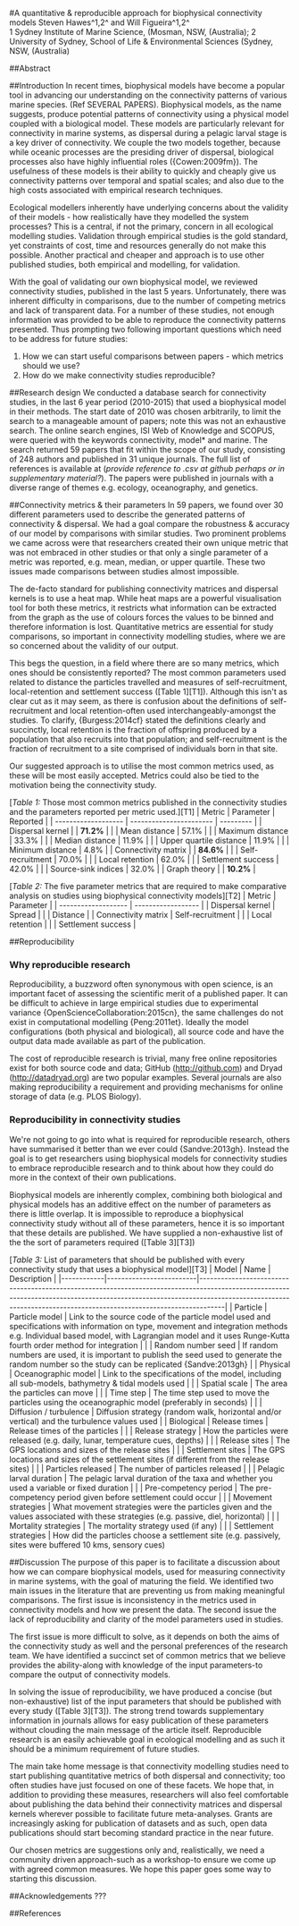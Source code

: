 #A quantitative & reproducible approach for biophysical connectivity models
Steven Hawes^1,2^ and Will Figueira^1,2^  
1 Sydney Institute of Marine Science,  (Mosman, NSW,  (Australia); 2 University of Sydney, School of Life & Environmental Sciences (Sydney, NSW,  (Australia)

##Abstract 


##Introduction
In recent times, biophysical models have become a popular tool in advancing our understanding on the connectivity patterns of various marine species. (Ref SEVERAL PAPERS). Biophysical models, as the name suggests, produce potential patterns of connectivity using a physical model coupled with a biological model. These models are particularly relevant for connectivity in marine systems, as dispersal during a pelagic larval stage is a key driver of connectivity. We couple the two models together, because while oceanic processes are the presiding driver of dispersal, biological processes also have highly influential roles ({Cowen:2009fm}). The usefulness of these models is their ability to quickly and cheaply give us connectivity patterns over temporal and spatial scales; and also due to the high costs associated with empirical research techniques.

Ecological modellers inherently have underlying concerns about the validity of their models - how realistically have they modelled the system processes? This is a central, if not the primary, concern in all ecological modelling studies. Validation through empirical studies is the gold standard, yet constraints of cost, time and resources generally do not make this possible. Another practical and cheaper and approach is to use other published studies, both empirical and modelling, for validation.

With the goal of validating our own biophysical model, we reviewed connectivity studies, published in the last 5 years. Unfortunately, there was inherent difficulty in comparisons, due to the number of competing metrics and lack of transparent data. For a number of these studies, not enough information was provided to be able to reproduce the connectivity patterns presented. Thus prompting two following important questions which need to be address for future studies:

1. How we can start useful comparisons between papers - which metrics should we use?
2. How do we make connectivity studies reproducible? 

##Research design
We conducted a database search for connectivity studies, in the last 6 year period (2010-2015) that used a biophysical model in their methods. The start date of 2010 was chosen arbitrarily, to limit the search to a manageable amount of papers; note this was not an exhaustive search. The online search engines, ISI Web of Knowledge and SCOPUS, were queried with the keywords connectivity, model* and marine. The search returned 59 papers that fit within the scope of our study, consisting of 248 authors and published in 31 unique journals. The full list of references is available at (*provide reference to .csv at github perhaps or in supplementary material?*). The papers were published in journals with a diverse range of themes e.g. ecology, oceanography, and genetics.

##Connectivity metrics & their parameters
In 59 papers, we found over 30 different parameters used to describe the generated patterns of connectivity & dispersal.  We had a goal compare the robustness & accuracy of our model by comparisons with similar studies. Two prominent problems we came across were that researchers created their own unique metric that was not embraced in other studies or that only a single parameter of a metric was reported, e.g. mean, median, or upper quartile. These two issues made comparisons between studies almost impossible. 

The de-facto standard for publishing connectivity matrices and dispersal kernels is to use a heat map. While heat maps are a powerful visualisation tool for both these metrics, it  restricts what information can be extracted from the graph as the use of colours forces the values to be binned and therefore information is lost. Quantitative metrics are essential for study comparisons, so important in connectivity modelling studies, where we are so concerned about the validity of our output.

This begs the question, in a field where there are so many metrics, which ones should be consistently reported? The most common parameters used related to distance the particles travelled and measures of self-recruitment, local-retention and settlement success ([Table 1][T1]). Although this isn't as clear cut as it may seem, as there is confusion about the definitions of self-recruitment and local retention-often used interchangeably-amongst the studies. To clarify, {Burgess:2014cf} stated the definitions clearly and succinctly, local retention is the fraction of offspring produced by a population that also recruits into that population; and self-recruitment is the fraction of recruitment to a site comprised of individuals born in that site.

Our suggested approach is to utilise the most common metrics used, as these will be most easily accepted. Metrics could also be tied to the motivation being the connectivity study.
 
[*Table 1:* Those most common metrics published in the connectivity studies and the parameters reported per metric used.][T1]
|        Metric       |        Parameter        |  Reported |
| ------------------- | ----------------------- | --------- |
| Dispersal kernel    |                         | **71.2%** |
|                     | Mean distance           | 57.1%     |
|                     | Maximum distance        | 33.3%     |
|                     | Median distance         | 11.9%     |
|                     | Upper quartile distance | 11.9%     |
|                     | Minimum distance        | 4.8%      |
| Connectivity matrix |                         | **84.6%** |
|                     | Self-recruitment        | 70.0%     |
|                     | Local retention         | 62.0%     |
|                     | Settlement success      | 42.0%     |
|                     | Source-sink indices     | 32.0%     |
| Graph theory        |                         | **10.2%** |

[*Table 2:* The five parameter metrics that are required to make comparative analysis on studies using biophysical connectivity models][T2]
|        Metric       |     Parameter      |
| ------------------- | ------------------ |
| Dispersal kernel    | Spread             |
|                     | Distance           |
| Connectivity matrix | Self-recruitment   |
|                     | Local retention    |
|                     | Settlement success |

##Reproducibility

### Why reproducible research
Reproducibility, a buzzword often synonymous with open science, is an important facet of assessing the scientific merit of a published paper. It can be difficult to achieve in large empirical studies due to experimental variance {OpenScienceCollaboration:2015cn}, the same challenges do not exist in computational modelling {Peng:2011et}. Ideally the  model configurations (both physical and biological), all source code and have the output data made available as part of the publication. 

The cost of reproducible research is trivial, many free online repositories exist for both source code and data; GitHub (http://github.com) and Dryad (http://datadryad.org) are two popular examples. Several journals are also making reproducibility a requirement and providing mechanisms for online storage of data (e.g. PLOS Biology).

### Reproducibility in connectivity studies
We're not going to go into what is required for reproducible research, others have summarised it better than we ever could {Sandve:2013gh}. Instead the goal is to get researchers using biophysical models for connectivity studies to embrace reproducible research and to think about how they could do more in the context of their own publications.

Biophysical models are inherently complex, combining both biological and physical models has an additive effect on the number of parameters as there is little overlap.  It is impossible to reproduce a biophysical connectivity study without all of these parameters, hence it is so important that these details are published. We have supplied a non-exhaustive list of the the sort of parameters required ([Table 3][T3])

[*Table 3:* List of parameters that should be published with every connectivity study that uses a biophysical model][T3]
|   Model    |           Name          |                                                                                                                   Description                                                                                                                   |
|------------|-------------------------|-------------------------------------------------------------------------------------------------------------------------------------------------------------------------------------------------------------------------------------------------|
| Particle   | Particle model          | Link to the source code of the particle model used and specifications with information on type, movement and integration methods e.g. Individual based model, with Lagrangian model and it uses Runge-Kutta fourth order method for integration |
|            | Random number seed                        |   If random numbers are used, it is important to publish the seed used to generate the random number so the study can be replicated {Sandve:2013gh}                                                                                                                                                                                                                                              |
| Physical   | Oceanographic model     | Link to the specifications of the model, including all sub-models, bathymetry & tidal models used                                                                                                                                               |
|            | Spatial scale           | The area the particles can move                                                                                                                                                                                                                 |
|            | Time step               | The time step used to move the particles using the oceanographic model (preferably in seconds)                                                                                                                                                  |
|            | Diffusion / turbulence  | Diffusion strategy (random walk, horizontal and/or vertical) and the turbulence values used                                                                                                                                                     |
| Biological | Release times           | Release times of the particles                                                                                                                                                                                                                  |
|            | Release strategy        | How the particles were released (e.g. daily, lunar, temperature cues, depths)                                                                                                                                                                   |
|            | Release sites           | The GPS locations and sizes of the release sites                                                                                                                                                                                                |
|            | Settlement sites        | The GPS locations and sizes of the settlement sites (if different from the release sites)                                                                                                                                                       |
|            | Particles released      | The number of particles released                                                                                                                                                                        |
|            | Pelagic larval duration | The pelagic larval duration of the taxa and whether you used a variable or fixed duration                                                                                                                                                       |
|            | Pre-competency period   | The pre-competency period given before settlement could occur                                                                                                                                                                                   |
|            | Movement strategies     | What movement strategies were the particles given and the values associated with these strategies (e.g. passive, diel, horizontal)                                                                                                              |
|            | Mortality strategies    | The mortality strategy used (if any)                                                                                                                                                                                                            |
|            | Settlement strategies   | How did the particles choose a settlement site (e.g. passively, sites were buffered 10 kms, sensory cues)                                                  

##Discussion
The purpose of this paper is to facilitate a discussion about how we can compare biophysical models, used for measuring connectivity in marine systems, with the goal of maturing the field. We identified two main issues in the literature that are preventing us from making meaningful comparisons. The first issue is inconsistency in the metrics used in connectivity models and how we present the data. The second issue the lack of reproducibility and clarity of the model parameters used in studies. 

The first issue is more difficult to solve, as it depends on both the aims of the connectivity study as well and the personal preferences of the research team. We have identified a succinct set of common metrics that we believe provides the ability-along with knowledge of the input parameters-to compare the output of connectivity models.

In solving the issue of reproducibility, we have produced a concise (but non-exhaustive) list of the input parameters that should be published with every study ([Table 3][T3]). The strong trend towards supplementary information in journals allows for easy publication of these parameters without clouding the main message of the article itself. Reproducible research is an easily achievable goal in ecological modelling and as such it should be a minimum requirement of future studies.

The main take home message is that connectivity modelling studies need to start publishing quantitative metrics of both dispersal and connectivity; too often studies have just focused on one of these facets. We hope that, in addition to providing these measures, researchers will also feel comfortable about publishing the data behind their connectivity matrices and dispersal kernels wherever possible to facilitate future meta-analyses. Grants are increasingly asking for publication of datasets and as such, open data publications should start becoming standard practice in the near future.

Our chosen metrics are suggestions only and, realistically, we need a community driven approach-such as a workshop-to ensure we come up with agreed common measures. We hope this paper goes some way to starting this discussion.


##Acknowledgements
???

##References


